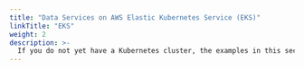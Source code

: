```yaml
---
title: "Data Services on AWS Elastic Kubernetes Service (EKS)"
linkTitle: "EKS"
weight: 2
description: >-
  If you do not yet have a Kubernetes cluster, the examples in this section walk through creating an EKS cluster and deploy Azure Arc Data Services on top of it.
---
```

